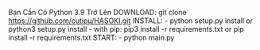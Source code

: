 

Bạn Cần Có Python 3.9 Trở Lên
DOWNLOAD:  git clone https://github.com/cutipu/HASOKI.git
INSTALL: - python setup.py install or python3 setup.py install
         - with pip:
           pip3 install -r requirements.txt  or  pip install -r requirements.txt
START: - python main.py
